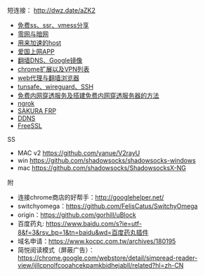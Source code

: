 短连接： http://dwz.date/aZK2

* [免费ss、ssr、vmess分享](免费ss、ssr、vmess分享/)
* [零网与暗网](零网与暗网/)
* [用来加速的host](用来加速的host/)
* [爱国上网APP](爱国上网APP/)
* [翻墙DNS、Google镜像](翻墙DNS、Google镜像/)
* [chrome扩展以及VPN列表](chrome扩展以及VPN列表/)
* [web代理与翻墙浏览器](web代理与翻墙浏览器/)
* [tunsafe、wireguard、SSH](tunsafe、wireguard、SSH/)
* [免费内网穿透服务及搭建免费内网穿透服务器的方法](https://www.lu8.win/)
* [ngrok](https://ngrok.com/)
* [SAKURA FRP](https://www.natfrp.com/)
* [DDNS](https://www.duckdns.org/)
* [FreeSSL](https://freessl.cn/)

SS

* MAC v2 https://github.com/yanue/V2rayU
* win https://github.com/shadowsocks/shadowsocks-windows
* mac https://github.com/shadowsocks/ShadowsocksX-NG

附

* 连接chrome商店的好帮手：http://googlehelper.net/
* switchyomega：https://github.com/FelisCatus/SwitchyOmega
* origin：https://github.com/gorhill/uBlock
* 百度药丸: https://www.baidu.com/s?ie=utf-8&f=3&rsv_bp=1&tn=baidu&wd=百度药丸插件
* 域名申请：https://www.kocpc.com.tw/archives/180195
* 简悦阅读模式（屏蔽广告）：https://chrome.google.com/webstore/detail/simpread-reader-view/ijllcpnolfcooahcekpamkbidhejabll/related?hl=zh-CN
